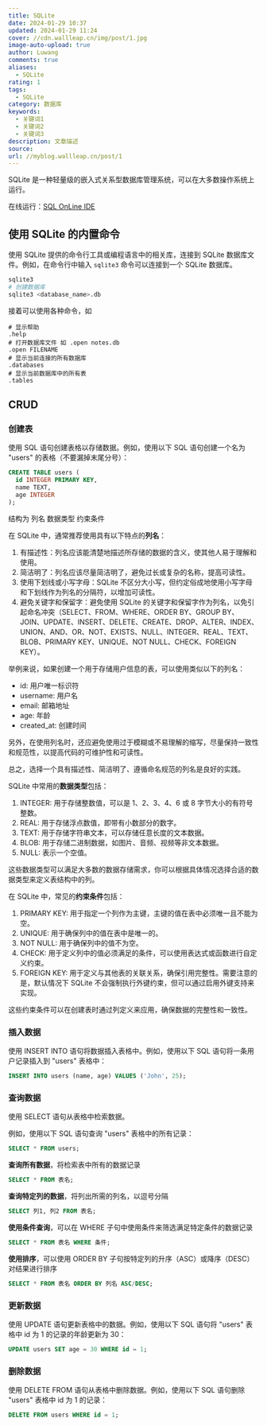 ```yaml
---
title: SQLite
date: 2024-01-29 10:37
updated: 2024-01-29 11:24
cover: //cdn.wallleap.cn/img/post/1.jpg
image-auto-upload: true
author: Luwang
comments: true
aliases:
  - SQLite
rating: 1
tags:
  - SQLite
category: 数据库
keywords:
  - 关键词1
  - 关键词2
  - 关键词3
description: 文章描述
source: 
url: //myblog.wallleap.cn/post/1
---
```


SQLite 是一种轻量级的嵌入式关系型数据库管理系统，可以在大多数操作系统上运行。

在线运行：[SQL OnLine IDE](https://sqliteonline.com/)

## 使用 SQLite 的内置命令

使用 SQLite 提供的命令行工具或编程语言中的相关库，连接到 SQLite 数据库文件。例如，在命令行中输入 `sqlite3` 命令可以连接到一个 SQLite 数据库。

```sh
sqlite3
# 创建数据库
sqlite3 <database_name>.db
```

接着可以使用各种命令，如

```sqlite
# 显示帮助
.help
# 打开数据库文件 如 .open notes.db
.open FILENAME 
# 显示当前连接的所有数据库
.databases
# 显示当前数据库中的所有表
.tables
```

## CRUD

### 创建表

使用 SQL 语句创建表格以存储数据。例如，使用以下 SQL 语句创建一个名为 "users" 的表格（不要漏掉末尾分号）：

```sql
CREATE TABLE users (
  id INTEGER PRIMARY KEY,
  name TEXT,
  age INTEGER
);
```

结构为 列名 数据类型 约束条件

在 SQLite 中，通常推荐使用具有以下特点的**列名**：

1. 有描述性：列名应该能清楚地描述所存储的数据的含义，使其他人易于理解和使用。
2. 简洁明了：列名应该尽量简洁明了，避免过长或复杂的名称，提高可读性。
3. 使用下划线或小写字母：SQLite 不区分大小写，但约定俗成地使用小写字母和下划线作为列名的分隔符，以增加可读性。
4. 避免关键字和保留字：避免使用 SQLite 的关键字和保留字作为列名，以免引起命名冲突（SELECT、FROM、WHERE、ORDER BY、GROUP BY、JOIN、UPDATE、INSERT、DELETE、CREATE、DROP、ALTER、INDEX、UNION、AND、OR、NOT、EXISTS、NULL、INTEGER、REAL、TEXT、BLOB、PRIMARY KEY、UNIQUE、NOT NULL、CHECK、FOREIGN KEY）。

举例来说，如果创建一个用于存储用户信息的表，可以使用类似以下的列名：

- id: 用户唯一标识符
- username: 用户名
- email: 邮箱地址
- age: 年龄
- created_at: 创建时间

另外，在使用列名时，还应避免使用过于模糊或不易理解的缩写，尽量保持一致性和规范性，以提高代码的可维护性和可读性。

总之，选择一个具有描述性、简洁明了、遵循命名规范的列名是良好的实践。

SQLite 中常用的**数据类型**包括：

1. INTEGER: 用于存储整数值，可以是 1、2、3、4、6 或 8 字节大小的有符号整数。
2. REAL: 用于存储浮点数值，即带有小数部分的数字。
3. TEXT: 用于存储字符串文本，可以存储任意长度的文本数据。
4. BLOB: 用于存储二进制数据，如图片、音频、视频等非文本数据。
5. NULL: 表示一个空值。

这些数据类型可以满足大多数的数据存储需求，你可以根据具体情况选择合适的数据类型来定义表结构中的列。

在 SQLite 中，常见的**约束条件**包括：

1. PRIMARY KEY: 用于指定一个列作为主键，主键的值在表中必须唯一且不能为空。
2. UNIQUE: 用于确保列中的值在表中是唯一的。
3. NOT NULL: 用于确保列中的值不为空。
4. CHECK: 用于定义列中的值必须满足的条件，可以使用表达式或函数进行自定义约束。
5. FOREIGN KEY: 用于定义与其他表的关联关系，确保引用完整性。需要注意的是，默认情况下 SQLite 不会强制执行外键约束，但可以通过启用外键支持来实现。

这些约束条件可以在创建表时通过列定义来应用，确保数据的完整性和一致性。

### 插入数据

使用 INSERT INTO 语句将数据插入表格中。例如，使用以下 SQL 语句将一条用户记录插入到 "users" 表格中：

```sql
INSERT INTO users (name, age) VALUES ('John', 25);
```

### 查询数据

使用 SELECT 语句从表格中检索数据。

例如，使用以下 SQL 语句查询 "users" 表格中的所有记录：

```sql
SELECT * FROM users;
```

**查询所有数据**，将检索表中所有的数据记录

```sql
SELECT * FROM 表名;
```

**查询特定列的数据**，将列出所需的列名，以逗号分隔

```sql
SELECT 列1, 列2 FROM 表名;
```

**使用条件查询**，可以在 WHERE 子句中使用条件来筛选满足特定条件的数据记录

```sql
SELECT * FROM 表名 WHERE 条件;
```

**使用排序**，可以使用 ORDER BY 子句按特定列的升序（ASC）或降序（DESC）对结果进行排序

```sql
SELECT * FROM 表名 ORDER BY 列名 ASC/DESC;
```

### 更新数据

使用 UPDATE 语句更新表格中的数据。例如，使用以下 SQL 语句将 "users" 表格中 id 为 1 的记录的年龄更新为 30：

```sql
UPDATE users SET age = 30 WHERE id = 1;
```

### 删除数据

使用 DELETE FROM 语句从表格中删除数据。例如，使用以下 SQL 语句删除 "users" 表格中 id 为 1 的记录：

```sql
DELETE FROM users WHERE id = 1;
```
